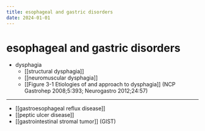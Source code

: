 ```yaml
---
title: esophageal and gastric disorders
date: 2024-01-01
---
```


# esophageal and gastric disorders

- dysphagia
  - [[structural dysphagia]]
  - [[neuromuscular dysphagia]]
  - [[Figure 3-1 Etiologies of and approach to dysphagia]] (NCP Gastrohep 2008;5:393; Neurogastro 2012;24:57)

---

- [[gastroesophageal reflux disease]]
- [[peptic ulcer disease]]
- [[gastrointestinal stromal tumor]] (GIST)
